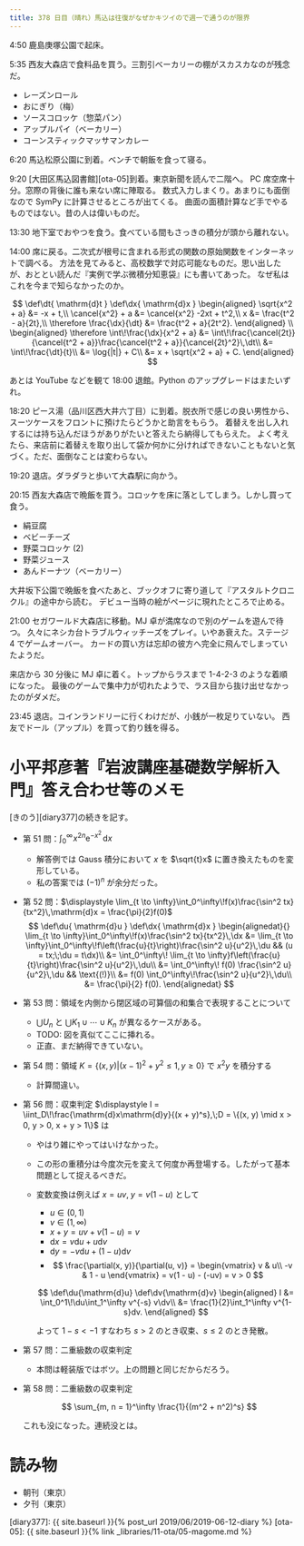 ```yaml
---
title: 378 日目（晴れ）馬込は往復がなぜかキツイので週一で通うのが限界
---
```


4:50 鹿島庚塚公園で起床。

5:35 西友大森店で食料品を買う。三割引ベーカリーの棚がスカスカなのが残念だ。
* レーズンロール
* おにぎり（梅）
* ソースコロッケ（惣菜パン）
* アップルパイ（ベーカリー）
* コーンスティックマッサマンカレー

6:20 馬込松原公園に到着。ベンチで朝飯を食って寝る。

9:20 [大田区馬込図書館][ota-05]到着。東京新聞を読んで二階へ。
PC 席空席十分。窓際の背後に誰も来ない席に陣取る。
数式入力しまくり。あまりにも面倒なので SymPy に計算させるところが出てくる。
曲面の面積計算など手でやるものではない。昔の人は偉いものだ。

13:30 地下室でおやつを食う。食べている間もさっきの積分が頭から離れない。

14:00 席に戻る。二次式が根号に含まれる形式の関数の原始関数をインターネットで調べる。
方法を見てみると、高校数学で対応可能なものだ。思い出したが、おととい読んだ『実例で学ぶ微積分知恵袋』にも書いてあった。
なぜ私はこれを今まで知らなかったのか。

$$
\def\dt{ \mathrm{d}t }
\def\dx{ \mathrm{d}x }
\begin{aligned}
\sqrt{x^2 + a} &= -x + t,\\
\cancel{x^2} + a &= \cancel{x^2} -2xt + t^2,\\
x &= \frac{t^2 - a}{2t},\\
\therefore \frac{\dx}{\dt} &= \frac{t^2 + a}{2t^2}.
\end{aligned}
\\
\begin{aligned}
\therefore \int\!\frac{\dx}{x^2 + a}
&= \int\!\frac{\cancel{2t}}{\cancel{t^2 + a}}\frac{\cancel{t^2 + a}}{\cancel{2t}^2}\,\dt\\
&= \int\!\frac{\dt}{t}\\
&= \log{|t|} + C\\
&= x + \sqrt{x^2 + a} + C.
\end{aligned}
$$

あとは YouTube などを観て 18:00 退館。Python のアップグレードはまたいずれ。

18:20 ピース湯（品川区西大井六丁目）に到着。脱衣所で感じの良い男性から、スーツケースをフロントに預けたらどうかと助言をもらう。
着替えを出し入れするには持ち込んだほうがありがたいと答えたら納得してもらえた。
よく考えたら、来店前に着替えを取り出して袋か何かに分ければできないこともないと気づく。ただ、面倒なことは変わらない。

19:20 退店。ダラダラと歩いて大森駅に向かう。

20:15 西友大森店で晩飯を買う。コロッケを床に落としてしまう。しかし買って食う。
* 絹豆腐
* ベビーチーズ
* 野菜コロッケ (2)
* 野菜ジュース
* あんドーナツ（ベーカリー）

大井坂下公園で晩飯を食べたあと、ブックオフに寄り道して『アスタルトクロニクル』の途中から読む。
デビュー当時の絵がページに現れたところで止める。

21:00 セガワールド大森店に移動。MJ 卓が満席なので別のゲームを遊んで待つ。
久々にネシカ台トラブルウィッチーズをプレイ。いやあ衰えた。ステージ 4 でゲームオーバー。
カードの買い方は忘却の彼方へ完全に飛んでしまっていたようだ。

来店から 30 分後に MJ 卓に着く。トップからラスまで 1-4-2-3 のような着順になった。
最後のゲームで集中力が切れたようで、ラス目から抜け出せなかったのがダメだ。

23:45 退店。コインランドリーに行くわけだが、小銭が一枚足りていない。
西友でドール（アップル）を買って釣り銭を得る。

# 小平邦彦著『岩波講座基礎数学解析入門』答え合わせ等のメモ

[きのう][diary377]の続きを記す。

* 第 51 問：$\displaystyle \int_0^\infty\!x^{2n}\mathrm{e}^{-x^2}\,\mathrm{d}x$
  * 解答例では Gauss 積分において $x$ を $\sqrt{t}x$ に置き換えたものを変形している。
  * 私の答案では $(-1)^n$ が余分だった。
* 第 52 問：$\displaystyle \lim_{t \to \infty}\int_0^\infty\!f(x)\frac{\sin^2 tx}{tx^2}\,\mathrm{d}x = \frac{\pi}{2}f(0)$
  $$
  \def\du{ \mathrm{d}u }
  \def\dx{ \mathrm{d}x }
  \begin{alignedat}{}
  \lim_{t \to \infty}\int_0^\infty\!f(x)\frac{\sin^2 tx}{tx^2}\,\dx
  &= \lim_{t \to \infty}\int_0^\infty\!f\left(\frac{u}{t}\right)\frac{\sin^2 u}{u^2}\,\du && (u = tx;\;\du = t\dx)\\
  &= \int_0^\infty\! \lim_{t \to \infty}f\left(\frac{u}{t}\right)\frac{\sin^2 u}{u^2}\,\du\\
  &= \int_0^\infty\! f(0) \frac{\sin^2 u}{u^2}\,\du && \text{(!)}\\
  &= f(0) \int_0^\infty\!\frac{\sin^2 u}{u^2}\,\du\\
  &= \frac{\pi}{2} f(0).
  \end{alignedat}
  $$
* 第 53 問：領域を内側から閉区域の可算個の和集合で表現することについて
  * $\bigcup U_n$ と $\bigcup K_1 \cup \dotsb \cup K_n$ が異なるケースがある。
  * TODO: 図を真似てここに挿れる。
  * 正直、まだ納得できていない。
* 第 54 問：領域 $K = \{(x, y) \vert (x - 1)^2 + y^2 \le 1, y \ge 0\}$ で $x^2y$ を積分する
  * 計算間違い。
* 第 56 問：収束判定 $\displaystyle I = \iint_D\!\frac{\mathrm{d}x\mathrm{d}y}{(x + y)^s},\;D = \{(x, y) \mid x > 0, y > 0, x + y > 1\}$ は
  * やはり雑にやってはいけなかった。
  * この形の重積分は今度次元を変えて何度か再登場する。したがって基本問題として捉えるべきだ。
  * 変数変換は例えば $x = uv,\;y = v(1 - u)$ として
    * $u \in {(0, 1)}$
    * $v \in {(1, \infty)}$
    * $x + y = uv + v(1 - u) = v$
    * $\mathrm{d}x = v\mathrm{d}u + u\mathrm{d}v$
    * $\mathrm{d}y = -v\mathrm{d}u + (1-u)\mathrm{d}v$
    * $$
      \frac{\partial(x, y)}{\partial(u, v)} = \begin{vmatrix}
      v & u\\
      -v & 1 - u
      \end{vmatrix}
      = v(1 - u) - (-uv) = v > 0
      $$

    $$
    \def\du{\mathrm{d}u}
    \def\dv{\mathrm{d}v}
    \begin{aligned}
        I &= \int_0^1\!\du\int_1^\infty v^{-s} v\dv\\
        &= \frac{1}{2}\int_1^\infty v^{1-s}dv.
    \end{aligned}
    $$

    よって $1 - s < -1$ すなわち $s > 2$ のとき収束、$s \le 2$ のとき発散。
* 第 57 問：二重級数の収束判定
  * 本問は軽装版ではボツ。上の問題と同じだからだろう。
* 第 58 問：二重級数の収束判定

  $$
  \sum_{m, n = 1}^\infty \frac{1}{(m^2 + n^2)^s}
  $$

  これも没になった。連続没とは。

# 読み物

* 朝刊（東京）
* 夕刊（東京）

[diary377]: {{ site.baseurl }}{% post_url 2019/06/2019-06-12-diary %}
[ota-05]: {{ site.baseurl }}{% link _libraries/11-ota/05-magome.md %}
